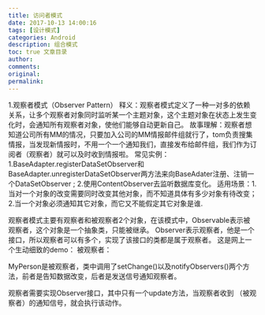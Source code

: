 ```yaml
---
title: 访问者模式
date: 2017-10-13 14:00:16
tags: [设计模式]
categories: Android
description: 组合模式
toc: true 文章目录
author:
comments:
original:
permalink: 
---
```


1.观察者模式（Observer Pattern） 
释义：观察者模式定义了一种一对多的依赖关系，让多个观察者对象同时监听某一个主题对象，这个主题对象在状态上发生变化时，会通知所有观察者对象，使他们能够自动更新自己。 
故事理解：观察者想知道公司所有MM的情况，只要加入公司的MM情报邮件组就行了，tom负责搜集情报，当发现新情报时，不用一个一个通知我们，直接发布给邮件组，我们作为订阅者（观察者）就可以及时收到情报啦。 
常见实例：1.BaseAdapter.registerDataSetObserver和BaseAdapter.unregisterDataSetObserver两方法来向BaseAdater注册、注销一个DataSetObserver ; 2.使用ContentObserver去监听数据库变化。 
适用场景：1.当对一个对象的改变需要同时改变其他对象，而不知道具体有多少对象有待改变；2.当一个对象必须通知其它对象，而它又不能假定其它对象是谁.

观察者模式主要有观察者和被观察者2个对象，在该模式中，Observable表示被观察者，这个对象是一个抽象类，只能被继承。 Observer表示观察者，他是一个接口，所以观察者可以有多个，实现了该接口的类都是属于观察者。 
这是网上一个生动细致的demo： 
被观察者：

MyPerson是被观察者，类中调用了setChange()以及notifyObservers()两个方法，前者是告知数据改变，后者是发送信号通知观察者。

观察者需要实现Observer接口，其中只有一个update方法，当观察者收到 （被观察者）的通知信号，就会执行该动作。


